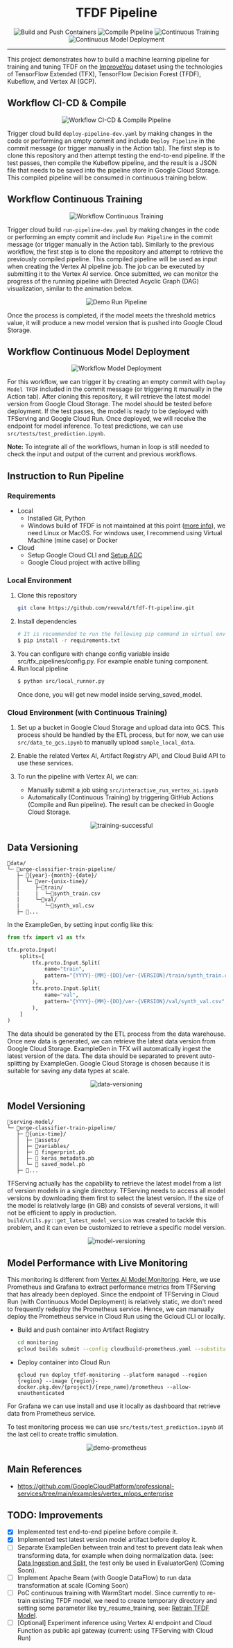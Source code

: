 <h1 align="center">TFDF Pipeline</h1>
<div align="center">

![Build and Push Containers](https://github.com/reevald/tfdf-ft-pipeline/actions/workflows/build-push-containers-dev.yaml/badge.svg)
![Compile Pipeline](https://github.com/reevald/tfdf-ft-pipeline/actions/workflows/deploy-pipeline-dev.yaml/badge.svg)
![Continuous Training](https://github.com/reevald/tfdf-ft-pipeline/actions/workflows/run-pipeline-dev.yaml/badge.svg)
![Continuous Model Deployment](https://github.com/reevald/tfdf-ft-pipeline/actions/workflows/deploy-model-dev.yaml/badge.svg)

</div>
<hr/>

This project demonstrates how to build a machine learning pipeline for training and tuning TFDF on the [ImproveYou](https://github.com/reevald/improveyou/tree/main/mlops) dataset using the technologies of TensorFlow Extended (TFX), TensorFlow Decision Forest (TFDF), Kubeflow, and Vertex AI (GCP).

## Workflow CI-CD & Compile 

<p align="center">
  <img src="assets/ci-cd-compile-pipeline.jpg" alt="Workflow CI-CD & Compile Pipeline" />
</p>

Trigger cloud build `deploy-pipeline-dev.yaml` by making changes in the code or performing an empty commit and include `Deploy Pipeline` in the commit message (or trigger manually in the Action tab). The first step is to clone this repository and then attempt testing the end-to-end pipeline. If the test passes, then compile the Kubeflow pipeline, and the result is a JSON file that needs to be saved into the pipeline store in Google Cloud Storage. This compiled pipeline will be consumed in continuous training below.

## Workflow Continuous Training

<p align="center">
  <img src="assets/continuous-training.jpg" alt="Workflow Continuous Training" />
</p>

Trigger cloud build `run-pipeline-dev.yaml` by making changes in the code or performing an empty commit and include `Run Pipeline` in the commit message (or trigger manually in the Action tab). Similarly to the previous workflow, the first step is to clone the repository and attempt to retrieve the previously compiled pipeline. This compiled pipeline will be used as input when creating the Vertex AI pipeline job. The job can be executed by submitting it to the Vertex AI service. Once submitted, we can monitor the progress of the running pipeline with Directed Acyclic Graph (DAG) visualization, similar to the animation below.

<p align="center">
  <img src="assets/demo-run-pipeline.gif" alt="Demo Run Pipeline" />
</p>

Once the process is completed, if the model meets the threshold metrics value, it will produce a new model version that is pushed into Google Cloud Storage.

## Workflow Continuous Model Deployment

<p align="center">
  <img src="assets/continuous-model-deployment.jpg" alt="Workflow Model Deployment" />
</p>

For this workflow, we can trigger it by creating an empty commit with `Deploy Model TFDF` included in the commit message (or triggering it manually in the Action tab). After cloning this repository, it will retrieve the latest model version from Google Cloud Storage. The model should be tested before deployment. If the test passes, the model is ready to be deployed with TFServing and Google Cloud Run. Once deployed, we will receive the endpoint for model inference. To test predictions, we can use `src/tests/test_prediction.ipynb`.

**Note:** To integrate all of the workflows, human in loop is still needed to check the input and output of the current and previous workflows.

## Instruction to Run Pipeline

### Requirements
- Local
    - Installed Git, Python
    - Windows build of TFDF is not maintained at this point ([more info](https://www.tensorflow.org/decision_forests/installation#windows)), we need Linux or MacOS. For windows user, I recommend using Virtual Machine (mine case) or Docker
- Cloud
    - Setup Google Cloud CLI and [Setup ADC](https://cloud.google.com/docs/authentication/provide-credentials-adc)
    - Google Cloud project with active billing

### Local Environment
1. Clone this repository
    ```bash
    git clone https://github.com/reevald/tfdf-ft-pipeline.git
    ```
2. Install dependencies
    ```bash
    # It is recommended to run the following pip command in virtual environment
    $ pip install -r requirements.txt
    ```
3. You can configure with change config variable inside src/tfx_pipelines/config.py. For example enable tuning component.
4. Run local pipeline
    ```bash
    $ python src/local_runner.py
    ```
    Once done, you will get new model inside serving_saved_model.

### Cloud Environment (with Continuous Training)

1. Set up a bucket in Google Cloud Storage and upload data into GCS. This process should be handled by the ETL process, but for now, we can use `src/data_to_gcs.ipynb` to manually upload `sample_local_data`.
2. Enable the related Vertex AI, Artifact Registry API, and Cloud Build API to use these services.
3. To run the pipeline with Vertex AI, we can:
    - Manually submit a job using `src/interactive_run_vertex_ai.ipynb`
    - Automatically (Continuous Training) by triggering GitHub Actions (Compile and Run pipeline). The result can be checked in Google Cloud Storage.
  
    <p align="center">
      <img src="assets/success-training.png" alt="training-successful" />
    </p>

## Data Versioning

```
📂data/
└─ 📂urge-classifier-train-pipeline/
   ├─ 📂{year}-{month}-{date}/
   │  └─ 📂ver-{unix-time}/
   │     ├─📂train/
   |     |  └─📄synth_train.csv
   |     └─📂val/
   |        └─📄synth_val.csv
   ├─ 📂...
```

In the ExampleGen, by setting input config like this:
```python
from tfx import v1 as tfx

tfx.proto.Input(
    splits=[
        tfx.proto.Input.Split(
            name="train",
            pattern="{YYYY}-{MM}-{DD}/ver-{VERSION}/train/synth_train.csv",
        ),
        tfx.proto.Input.Split(
            name="val",
            pattern="{YYYY}-{MM}-{DD}/ver-{VERSION}/val/synth_val.csv",
        ),
    ]
)
```

The data should be generated by the ETL process from the data warehouse. Once new data is generated, we can retrieve the latest data version from Google Cloud Storage. ExampleGen in TFX will automatically ingest the latest version of the data. The data should be separated to prevent auto-splitting by ExampleGen. Google Cloud Storage is chosen because it is suitable for saving any data types at scale.

<p align="center">
  <img src="assets/data-versioning.png" alt="data-versioning" />
</p>

## Model Versioning

```
📂serving-model/
└─ 📂urge-classifier-train-pipeline/
   ├─ 📂{unix-time}/
   │  ├─ 📂assets/
   │  ├─ 📂variables/
   │  ├─ 📄 fingerprint.pb
   │  ├─ 📄 keras_metadata.pb
   │  └─ 📄 saved_model.pb
   ├─ 📂...
```

TFServing actually has the capability to retrieve the latest model from a list of version models in a single directory. TFServing needs to access all model versions by downloading them first to select the latest version. If the size of the model is relatively large (in GB) and consists of several versions, it will not be efficient to apply in production. `build/utils.py::get_latest_model_version` was created to tackle this problem, and it can even be customized to retrieve a specific model version.

<p align="center">
  <img src="assets/model-versioning.png" alt="model-versioning" />
</p>


## Model Performance with Live Monitoring

This monitoring is different from [Vertex AI Model Monitoring](https://cloud.google.com/vertex-ai/docs/model-monitoring/overview). Here, we use Prometheus and Grafana to extract performance metrics from TFServing that has already been deployed. Since the endpoint of TFServing in Cloud Run (with Continuous Model Deployment) is relatively static, we don't need to frequently redeploy the Prometheus service. Hence, we can manually deploy the Prometheus service in Cloud Run using the Gcloud CLI or locally.

- Build and push container into Artifact Registry
  ```bash
  cd monitoring
  gcloud builds submit --config cloudbuild-prometheus.yaml --substitutions _GOOGLE_CLOUD_REGION={region},_DOCKER_REPO_NAME={repo_name}
  ```
- Deploy container into Cloud Run
  ```
  gcloud run deploy tfdf-monitoring --platform managed --region {region} --image {region}-docker.pkg.dev/{project}/{repo_name}/prometheus --allow-unauthenticated
  ```
For Grafana we can use install and use it locally as dashboard that retrieve data from Prometheus service. 

To test monitoring process we can use `src/tests/test_prediction.ipynb` at the last cell to create traffic simulation.

<p align="center">
  <img src="monitoring/demo.gif" alt="demo-prometheus" />
</p>

## Main References
- https://github.com/GoogleCloudPlatform/professional-services/tree/main/examples/vertex_mlops_enterprise

## TODO: Improvements
- [x] Implemented test end-to-end pipeline before compile it.
- [x] Implemented test latest version model artifact before deploy it.
- [ ] Separate ExampleGen between train and test to prevent data leak when transforming data, for example when doing normalization data. (see: [Data Ingestion and Split](https://medium.com/google-cloud/machine-learning-pipeline-development-on-google-cloud-5cba36819058#:~:text=Data%20Ingestion%20and%20Split),
the test only be used in EvaluatorGen) (Coming Soon).
- [ ] Implement Apache Beam (with Google DataFlow) to run data transformation at scale (Coming Soon)
- [ ] PoC continuous training with WarmStart model. Since currently to re-train existing TFDF model, we need to create temporary directory and setting some parameter like try_resume_training, see: [Retrain TFDF Model](https://www.tensorflow.org/decision_forests/api_docs/python/tfdf/keras/GradientBoostedTreesModel#:~:text=If%20true%2C%20the%20model%20training%20resumes%20from%20the%20checkpoint%20stored%20in%20the%20temp_directory%20directory.%20If%20temp_directory%20does%20not%20contain%20any%20model%20checkpoint%2C%20the%20training%20start%20from%20the%20beginning.).
- [ ] [Optional] Experiment inference using Vertex AI endpoint and Cloud Function as public api gateway (current: using TFServing with Cloud Run)